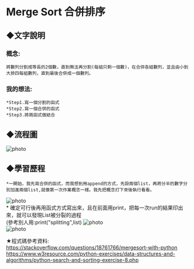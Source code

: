 # Merge Sort 合併排序

## ◆文字說明
### 概念:
    將數列分割成等長的2個數，直到無法再分割(每組只剩一個數)，在合併各組數列，並且由小到大排四每組數列，直到最後合併成一個數列。
### 我的想法:            
    *Step1.寫一個分割的函式
    *Step2.寫一個合併的函式
    *Step3.將兩函式做結合
    
## ◆流程圖
![photo](https://github.com/stopraining/LearningNote/blob/master/pic/MergeSort.jpeg)

## ◆學習歷程

    *一開始，我先寫合併的函式，而我想到用append的方式，先設兩個list，再將分半的數字分別加進兩個list,就像第一次作業概念一樣。我先把概念打下來後執行看看。        
![photo](https://github.com/stopraining/LearningNote/blob/master/pic/1.jpg)                 
    * 確定可行後再用函式方式寫出來，且在前面用print，把每一次run的結果印出來，就可以發現List被分裂的過程          
    (參考別人用:print("splitting",list)
![photo](https://github.com/stopraining/LearningNote/blob/master/pic/2.jpg)                         
![photo](https://github.com/stopraining/LearningNote/blob/master/pic/3.jpg)  
    
    



★程式碼參考資料:                      
https://stackoverflow.com/questions/18761766/mergesort-with-python                                          
https://www.w3resource.com/python-exercises/data-structures-and-algorithms/python-search-and-sorting-exercise-8.php




